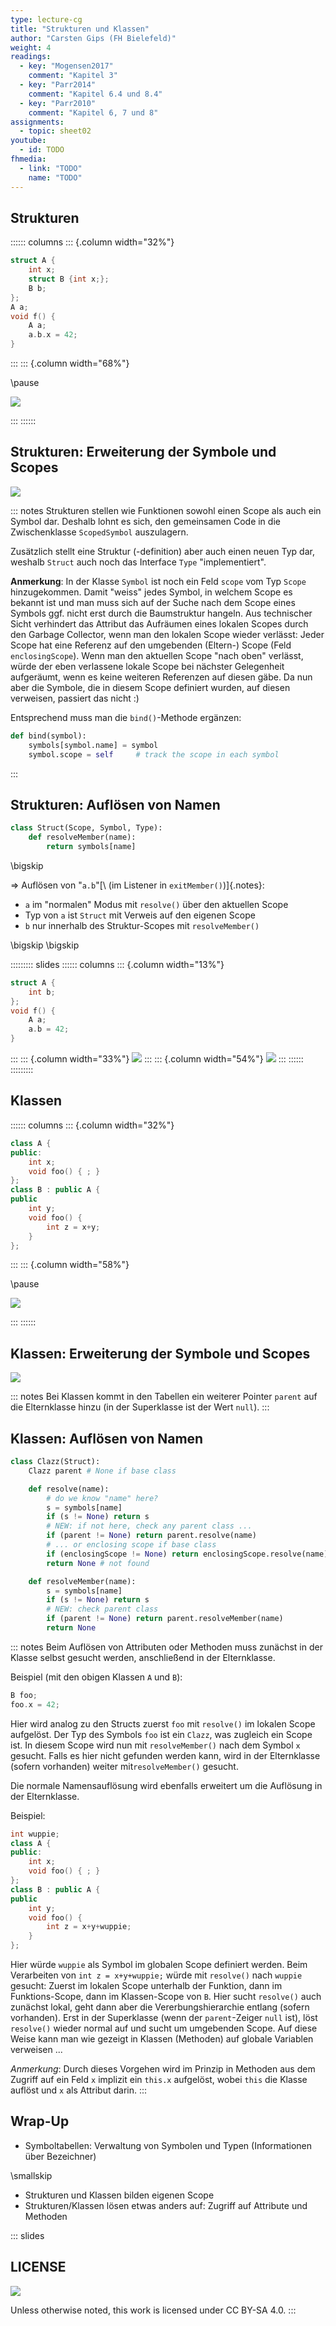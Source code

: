 ```yaml
---
type: lecture-cg
title: "Strukturen und Klassen"
author: "Carsten Gips (FH Bielefeld)"
weight: 4
readings:
  - key: "Mogensen2017"
    comment: "Kapitel 3"
  - key: "Parr2014"
    comment: "Kapitel 6.4 und 8.4"
  - key: "Parr2010"
    comment: "Kapitel 6, 7 und 8"
assignments:
  - topic: sheet02
youtube:
  - id: TODO
fhmedia:
  - link: "TODO"
    name: "TODO"
---
```



## Strukturen

:::::: columns
::: {.column width="32%"}

```c
struct A {
    int x;
    struct B {int x;};
    B b;
};
A a;
void f() {
    A a;
    a.b.x = 42;
}
```

:::
::: {.column width="68%"}

\pause

![](images/structscopes.png)

:::
::::::


## Strukturen: Erweiterung der Symbole und Scopes

![](images/structscopesuml.png)

::: notes
Strukturen stellen wie Funktionen sowohl einen Scope als auch ein Symbol dar.
Deshalb lohnt es sich, den gemeinsamen Code in die Zwischenklasse `ScopedSymbol`
auszulagern.

Zusätzlich stellt eine Struktur (-definition) aber auch einen neuen Typ
dar, weshalb `Struct` auch noch das Interface `Type` "implementiert".

**Anmerkung**: In der Klasse `Symbol` ist noch ein Feld `scope` vom Typ `Scope`
hinzugekommen. Damit "weiss" jedes Symbol, in welchem Scope es bekannt ist und
man muss sich auf der Suche nach dem Scope eines Symbols ggf. nicht erst durch
die Baumstruktur hangeln. Aus technischer Sicht verhindert das Attribut das
Aufräumen eines lokalen Scopes durch den Garbage Collector, wenn man den lokalen
Scope wieder verlässt: Jeder Scope hat eine Referenz auf den umgebenden (Eltern-)
Scope (Feld `enclosingScope`). Wenn man den aktuellen Scope "nach oben" verlässt,
würde der eben verlassene lokale Scope bei nächster Gelegenheit aufgeräumt, wenn
es keine weiteren Referenzen auf diesen gäbe. Da nun aber die Symbole, die in
diesem Scope definiert wurden, auf diesen verweisen, passiert das nicht :)

Entsprechend muss man die `bind()`-Methode ergänzen:

```python
def bind(symbol):
    symbols[symbol.name] = symbol
    symbol.scope = self     # track the scope in each symbol
```
:::


## Strukturen: Auflösen von Namen

```python
class Struct(Scope, Symbol, Type):
    def resolveMember(name):
        return symbols[name]
```
\bigskip

=> Auflösen von "`a.b`"[\ (im Listener in `exitMember()`)]{.notes}:

*   `a` im "normalen" Modus mit `resolve()` über den aktuellen Scope
*   Typ von `a` ist `Struct` mit Verweis auf den eigenen Scope
*   `b` nur innerhalb des Struktur-Scopes mit `resolveMember()`

\bigskip
\bigskip

::::::::: slides
:::::: columns
::: {.column width="13%"}
``` {.c size="tiny"}
struct A {
    int b;
};
void f() {
    A a;
    a.b = 42;
}
```
:::
::: {.column width="33%"}
![](images/structscopes.png)
:::
::: {.column width="54%"}
![](images/structscopesuml.png)
:::
::::::
:::::::::


## Klassen

:::::: columns
::: {.column width="32%"}

```cpp
class A {
public:
    int x;
    void foo() { ; }
};
class B : public A {
public
    int y;
    void foo() {
        int z = x+y;
    }
};
```

:::
::: {.column width="58%"}

\pause

![](images/classscopes.png)

:::
::::::


## Klassen: Erweiterung der Symbole und Scopes

![](images/classscopesuml.png)

::: notes
Bei Klassen kommt in den Tabellen ein weiterer Pointer `parent` auf die Elternklasse
hinzu (in der Superklasse ist der Wert `null`).
:::

## Klassen: Auflösen von Namen

``` python
class Clazz(Struct):
    Clazz parent # None if base class

    def resolve(name):
        # do we know "name" here?
        s = symbols[name]
        if (s != None) return s
        # NEW: if not here, check any parent class ...
        if (parent != None) return parent.resolve(name)
        # ... or enclosing scope if base class
        if (enclosingScope != None) return enclosingScope.resolve(name)
        return None # not found

    def resolveMember(name):
        s = symbols[name]
        if (s != None) return s
        # NEW: check parent class
        if (parent != None) return parent.resolveMember(name)
        return None
```

::: notes
Beim Auflösen von Attributen oder Methoden muss zunächst in der Klasse selbst gesucht werden,
anschließend in der Elternklasse.

Beispiel (mit den obigen Klassen `A` und `B`):

```cpp
B foo;
foo.x = 42;
```

Hier wird analog zu den Structs zuerst `foo` mit `resolve()` im lokalen Scope aufgelöst. Der Typ
des Symbols `foo` ist ein `Clazz`, was zugleich ein Scope ist. In diesem Scope wird nun mit
`resolveMember()` nach dem Symbol `x` gesucht. Falls es hier nicht gefunden werden kann, wird in
der Elternklasse (sofern vorhanden) weiter mit`resolveMember()` gesucht.


Die normale Namensauflösung wird ebenfalls erweitert um die Auflösung in der Elternklasse.

Beispiel:

```cpp
int wuppie;
class A {
public:
    int x;
    void foo() { ; }
};
class B : public A {
public
    int y;
    void foo() {
        int z = x+y+wuppie;
    }
};
```

Hier würde `wuppie` als Symbol im globalen Scope definiert werden. Beim Verarbeiten von
`int z = x+y+wuppie;` würde mit `resolve()` nach `wuppie` gesucht: Zuerst im lokalen Scope
unterhalb der Funktion, dann im Funktions-Scope, dann im Klassen-Scope von `B`. Hier sucht
`resolve()` auch zunächst lokal, geht dann aber die Vererbungshierarchie entlang (sofern
vorhanden). Erst in der Superklasse (wenn der `parent`-Zeiger `null` ist), löst `resolve()`
wieder normal auf und sucht um umgebenden Scope. Auf diese Weise kann man wie gezeigt in
Klassen (Methoden) auf globale Variablen verweisen ...


*Anmerkung*: Durch dieses Vorgehen wird im Prinzip in Methoden aus dem Zugriff auf ein Feld
`x` implizit ein `this.x` aufgelöst, wobei `this` die Klasse auflöst und `x` als Attribut darin.
:::


## Wrap-Up

*   Symboltabellen: Verwaltung von Symbolen und Typen (Informationen über Bezeichner)

\smallskip

*   Strukturen und Klassen bilden eigenen Scope
*   Strukturen/Klassen lösen etwas anders auf: Zugriff auf Attribute und Methoden







<!-- DO NOT REMOVE - THIS IS A LAST SLIDE TO INDICATE THE LICENSE AND POSSIBLE EXCEPTIONS (IMAGES, ...). -->
::: slides
## LICENSE
![](https://licensebuttons.net/l/by-sa/4.0/88x31.png)

Unless otherwise noted, this work is licensed under CC BY-SA 4.0.
:::
